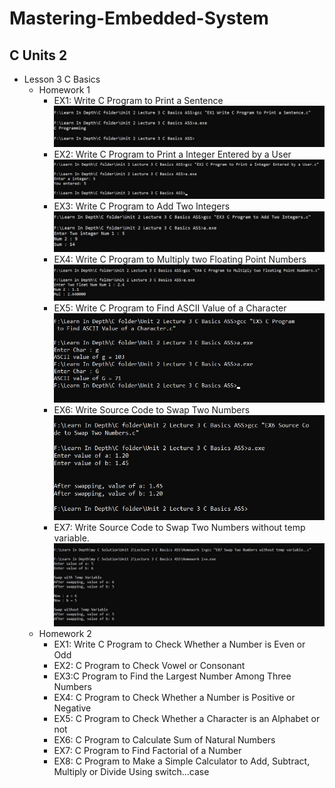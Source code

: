 # Mastering-Embedded-System

  ## C Units 2
-  Lesson 3 C Basics
      -  Homework 1
          -  EX1: Write C Program to Print a Sentence ![](https://github.com/OmarAdelShalaan/Mastering-Embedded-System/blob/main/My%20Assignment/my%20C%20Solution/Unit%202/Lecture%203%20C%20Basics%20ASS/Homework%201/EX1.jpg)
          -  EX2: Write C Program to Print a Integer Entered by a User ![](https://github.com/OmarAdelShalaan/Mastering-Embedded-System/blob/main/My%20Assignment/my%20C%20Solution/Unit%202/Lecture%203%20C%20Basics%20ASS/Homework%201/EX2.jpg)
          -  EX3: Write C Program to Add Two Integers ![](https://github.com/OmarAdelShalaan/Mastering-Embedded-System/blob/main/My%20Assignment/my%20C%20Solution/Unit%202/Lecture%203%20C%20Basics%20ASS/Homework%201/EX3.jpg)
          -  EX4: Write C Program to Multiply two Floating Point Numbers ![](https://github.com/OmarAdelShalaan/Mastering-Embedded-System/blob/main/My%20Assignment/my%20C%20Solution/Unit%202/Lecture%203%20C%20Basics%20ASS/Homework%201/EX4.jpg)
          -  EX5: Write C Program to Find ASCII Value of a Character ![](https://github.com/OmarAdelShalaan/Mastering-Embedded-System/blob/main/My%20Assignment/my%20C%20Solution/Unit%202/Lecture%203%20C%20Basics%20ASS/Homework%201/EX5.jpg)
          -  EX6: Write Source Code to Swap Two Numbers ![](https://github.com/OmarAdelShalaan/Mastering-Embedded-System/blob/main/My%20Assignment/my%20C%20Solution/Unit%202/Lecture%203%20C%20Basics%20ASS/Homework%201/EX6.jpg)
          -  EX7: Write Source Code to Swap Two Numbers without temp variable. ![](https://github.com/OmarAdelShalaan/Mastering-Embedded-System/blob/main/My%20Assignment/my%20C%20Solution/Unit%202/Lecture%203%20C%20Basics%20ASS/Homework%201/EX7.jpg)
      -  Homework 2
          -  EX1: Write C Program to Check Whether a Number is Even or Odd 
          -  EX2: C Program to Check Vowel or Consonant
          -  EX3:C Program to Find the Largest Number Among Three Numbers
          -  EX4: C Program to Check Whether a Number is Positive or Negative
          -  EX5: C Program to Check Whether a Character is an Alphabet or not 
          -  EX6: C Program to Calculate Sum of Natural Numbers 
          -  EX7: C Program to Find Factorial of a Number
          -  EX8: C Program to Make a Simple Calculator to Add, Subtract, Multiply or Divide Using switch...case 